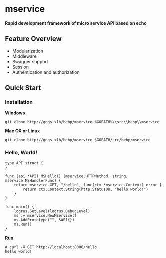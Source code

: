 mservice
========

#### Rapid development framework of micro service API based on echo

## Feature Overview

- Modularization
- Middleware
- Swagger support 
- Session
- Authentication and authorization

## Quick Start

### Installation

**Windows**
    
    git clone http://gogs.xlh/bebp/mservice %GOPATH%\\src\\bebp\\mservice

**Mac OX or Linux**

    git clone http://gogs.xlh/bebp/mservice $GOPATH/src/bebp/mservice
    
    
### Hello, World!


    type API struct {
    }
    
    func (api *API) MSHello() (mservice.HTTPMethod, string, mservice.MSHandlerFunc) {
    	return mservice.GET, "/hello", func(ctx *mservice.Context) error {
    		return ctx.Context.String(http.StatusOK, "hello world!")
    	}
    }
    
    func main() {
    	logrus.SetLevel(logrus.DebugLevel)
    	ms := mservice.NewMService()
    	ms.AddPrototype("", &API{})
    	ms.Run()
    }

**Run**

    # curl -X GET http://localhost:8000/hello
    hello world!
